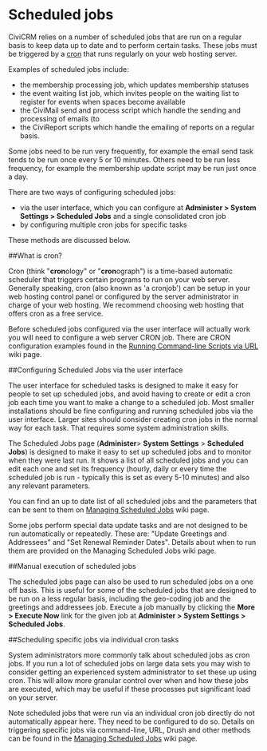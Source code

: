 Scheduled jobs
==============

CiviCRM relies on a number of scheduled jobs that are run on a regular
basis to keep data up to date and to perform certain tasks. These jobs
must be triggered by a [cron](http://en.wikipedia.org/wiki/Cron) that
runs regularly on your web hosting server.

Examples of scheduled jobs include:

-   the membership processing job, which updates membership statuses
-   the event waiting list job, which invites people on the waiting list
    to register for events when spaces become available
-   the CiviMail send and process script which handle the sending and
    processing of emails (to
-   the CiviReport scripts which handle the emailing of reports on a
    regular basis.

Some jobs need to be run very frequently, for example the email send
task tends to be run once every 5 or 10 minutes. Others need to be run
less frequency, for example the membership update script may be run just
once a day.

There are two ways of configuring scheduled jobs:

-   via the user interface, which you can configure at **Administer >
    System Settings > Scheduled Jobs** and a single consolidated cron
    job
-   by configuring multiple cron jobs for specific tasks

These methods are discussed below.


##What is cron?

Cron (think "**cron**ology" or "**cron**ograph") is a time-based
automatic scheduler that triggers certain programs to run on your web
server. Generally speaking, cron (also known as 'a cronjob') can be
setup in your web hosting control panel or configured by the server
administrator in charge of your web hosting. We recommend choosing web
hosting that offers cron as a free service.

Before scheduled jobs configured via the user interface will actually
work you will need to configure a web server CRON job. There are CRON
configuration examples found in the [Running Command-line Scripts via
URL](http://wiki.civicrm.org/confluence/display/CRMDOC/Running+Command-line+Scripts+via+URL) wiki
page.


##Configuring Scheduled Jobs via the user interface

The user interface for scheduled tasks is designed to make it easy for
people to set up scheduled jobs, and avoid having to create or edit a
cron job each time you want to make a change to a scheduled job. Most
smaller installations should be fine configuring and running scheduled
jobs via the user interface. Larger sites should consider creating cron
jobs in the normal way for each task. That requires some system
administration skills.

The Scheduled Jobs page (**Administer**> **System Settings** >
**Scheduled Jobs**) is designed to make it easy to set up scheduled jobs
and to monitor when they were last run. It shows a list of all scheduled
jobs and you can edit each one and set its frequency (hourly, daily or
every time the scheduled job is run - typically this is set as every
5-10 minutes) and also any relevant parameters.

You can find an up to date list of all scheduled jobs and the parameters
that can be sent to them on [Managing Scheduled
Jobs](http://wiki.civicrm.org/confluence/display/CRMDOC/Managing+Scheduled+Jobs)
wiki page.

Some jobs perform special data update tasks and are not designed to be
run automatically or repeatedly. These are: "Update Greetings and
Addressees" and "Set Renewal Reminder Dates". Details about when to run
them are provided on the Managing Scheduled Jobs wiki page. 



##Manual execution of scheduled jobs

The scheduled jobs page can also be used to run scheduled jobs on a one
off basis. This is useful for some of the scheduled jobs that are
designed to be run on a less regular basis, including the geo-coding job
and the greetings and addressees job. Execute a job manually by
clicking the **More > Execute Now** link for the given job
at **Administer > System Settings > Scheduled Jobs**.



##Scheduling specific jobs via individual cron tasks

System administrators more commonly talk about scheduled jobs as cron
jobs. If you run a lot of scheduled jobs on large data sets you may wish
to consider getting an experienced system administrator to set these up
using cron.  This will allow more granular control over when and how
these jobs are executed, which may be useful if these processes put
significant load on your server.

Note scheduled jobs that were run via an individual cron job directly do
not automatically appear here. They need to be configured to do so.
Details on triggering specific jobs via command-line, URL, Drush and
other methods can be found in the [Managing Scheduled
Jobs](http://wiki.civicrm.org/confluence/display/CRMDOC/Managing+Scheduled+Jobs)
wiki page.
